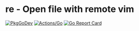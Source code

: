 # re - Open file with remote vim

[![PkgGoDev](https://pkg.go.dev/badge/github.com/koron/re)](https://pkg.go.dev/github.com/koron/re)
[![Actions/Go](https://github.com/koron/re/workflows/Go/badge.svg)](https://github.com/koron/re/actions?query=workflow%3AGo)
[![Go Report Card](https://goreportcard.com/badge/github.com/koron/re)](https://goreportcard.com/report/github.com/koron/re)
